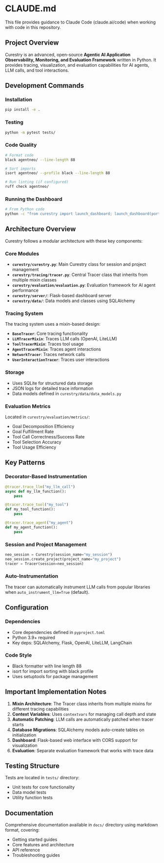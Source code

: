 # CLAUDE.md

This file provides guidance to Claude Code (claude.ai/code) when working with code in this repository.

## Project Overview

Curestry is an advanced, open-source **Agentic AI Application Observability, Monitoring, and Evaluation Framework** written in Python. It provides tracing, visualization, and evaluation capabilities for AI agents, LLM calls, and tool interactions.

## Development Commands

### Installation
```bash
pip install -e .
```

### Testing
```bash
python -m pytest tests/
```

### Code Quality
```bash
# Format code
black agentneo/ --line-length 88

# Sort imports
isort agentneo/ --profile black --line-length 88

# Run linting (if configured)
ruff check agentneo/
```

### Running the Dashboard
```bash
# From Python code
python -c "from curestry import launch_dashboard; launch_dashboard(port=3000)"
```

## Architecture Overview

Curestry follows a modular architecture with these key components:

### Core Modules
- **`curestry/curestry.py`**: Main Curestry class for session and project management
- **`curestry/tracing/tracer.py`**: Central Tracer class that inherits from multiple mixin classes
- **`curestry/evaluation/evaluation.py`**: Evaluation framework for AI agent performance
- **`curestry/server/`**: Flask-based dashboard server
- **`curestry/data/`**: Data models and classes using SQLAlchemy

### Tracing System
The tracing system uses a mixin-based design:
- **`BaseTracer`**: Core tracing functionality
- **`LLMTracerMixin`**: Traces LLM calls (OpenAI, LiteLLM)
- **`ToolTracerMixin`**: Traces tool usage
- **`AgentTracerMixin`**: Traces agent interactions
- **`NetworkTracer`**: Traces network calls
- **`UserInteractionTracer`**: Traces user interactions

### Storage
- Uses SQLite for structured data storage
- JSON logs for detailed trace information
- Data models defined in `curestry/data/data_models.py`

### Evaluation Metrics
Located in `curestry/evaluation/metrics/`:
- Goal Decomposition Efficiency
- Goal Fulfillment Rate
- Tool Call Correctness/Success Rate
- Tool Selection Accuracy
- Tool Usage Efficiency

## Key Patterns

### Decorator-Based Instrumentation
```python
@tracer.trace_llm("my_llm_call")
async def my_llm_function():
    pass

@tracer.trace_tool("my_tool")
def my_tool_function():
    pass

@tracer.trace_agent("my_agent")
def my_agent_function():
    pass
```

### Session and Project Management
```python
neo_session = Curestry(session_name="my_session")
neo_session.create_project(project_name="my_project")
tracer = Tracer(session=neo_session)
```

### Auto-Instrumentation
The tracer can automatically instrument LLM calls from popular libraries when `auto_instrument_llm=True` (default).

## Configuration

### Dependencies
- Core dependencies defined in `pyproject.toml`
- Python 3.9+ required
- Key deps: SQLAlchemy, Flask, OpenAI, LiteLLM, LangChain

### Code Style
- Black formatter with line length 88
- isort for import sorting with black profile
- Uses setuptools for package management

## Important Implementation Notes

1. **Mixin Architecture**: The Tracer class inherits from multiple mixins for different tracing capabilities
2. **Context Variables**: Uses `contextvars` for managing call depth and state
3. **Automatic Patching**: LLM calls are automatically patched when tracer starts
4. **Database Migrations**: SQLAlchemy models auto-create tables on initialization
5. **Dashboard**: Flask-based web interface with CORS support for visualization
6. **Evaluation**: Separate evaluation framework that works with trace data

## Testing Structure

Tests are located in `tests/` directory:
- Unit tests for core functionality
- Data model tests
- Utility function tests

## Documentation

Comprehensive documentation available in `docs/` directory using markdown format, covering:
- Getting started guides
- Core features and architecture
- API reference
- Troubleshooting guides